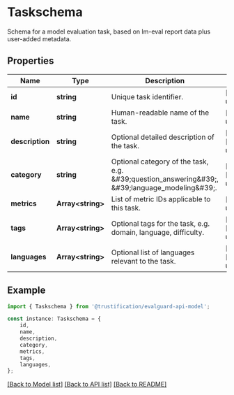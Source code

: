 # Taskschema

Schema for a model evaluation task, based on lm-eval report data plus user-added metadata.

## Properties

Name | Type | Description | Notes
------------ | ------------- | ------------- | -------------
**id** | **string** | Unique task identifier. | [default to undefined]
**name** | **string** | Human-readable name of the task. | [default to undefined]
**description** | **string** | Optional detailed description of the task. | [optional] [default to undefined]
**category** | **string** | Optional category of the task, e.g. \&#39;question_answering\&#39;, \&#39;language_modeling\&#39;. | [optional] [default to undefined]
**metrics** | **Array&lt;string&gt;** | List of metric IDs applicable to this task. | [default to undefined]
**tags** | **Array&lt;string&gt;** | Optional tags for the task, e.g. domain, language, difficulty. | [optional] [default to undefined]
**languages** | **Array&lt;string&gt;** | Optional list of languages relevant to the task. | [optional] [default to undefined]

## Example

```typescript
import { Taskschema } from '@trustification/evalguard-api-model';

const instance: Taskschema = {
    id,
    name,
    description,
    category,
    metrics,
    tags,
    languages,
};
```

[[Back to Model list]](../README.md#documentation-for-models) [[Back to API list]](../README.md#documentation-for-api-endpoints) [[Back to README]](../README.md)
